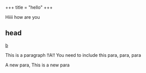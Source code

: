 +++
title = "hello"
+++

Hiiii how are you

## head

[b](test.md)


   This is a paragraph !!A!!
You need to include this para, para, para

   A new para,
This is a new para
